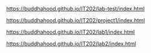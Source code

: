 https://buddhahood.github.io/IT202/lab-test/index.html

https://buddhahood.github.io/IT202/project1/index.html

https://buddhahood.github.io/IT202/lab1/index.html

https://buddhahood.github.io/IT202/lab2/index.html

